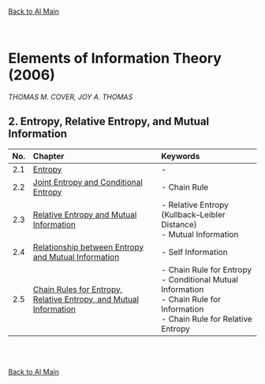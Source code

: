 [Back to AI Main](../../README.md)

<br>

# Elements of Information Theory (2006)
*THOMAS M. COVER, JOY A. THOMAS*


## 2. Entropy, Relative Entropy, and Mutual Information
|No.|Chapter|Keywords|
|:-:|:------|:-------|
|2.1|[Entropy](ch02/01/note.md)|- |
|2.2|[Joint Entropy and Conditional Entropy](ch02/02/note.md)|- Chain Rule|
|2.3|[Relative Entropy and Mutual Information](ch02/03/note.md)|- Relative Entropy (Kullback–Leibler Distance) <br> - Mutual Information|
|2.4|[Relationship between Entropy and Mutual Information](ch02/04/note.md)|- Self Information|
|2.5|[Chain Rules for Entropy, Relative Entropy, and Mutual Information](ch02/05/note.md)|- Chain Rule for Entropy <br>- Conditional Mutual Information <br> - Chain Rule for Information <br> - Chain Rule for Relative Entropy|





<br><br>

[Back to AI Main](../../README.md)